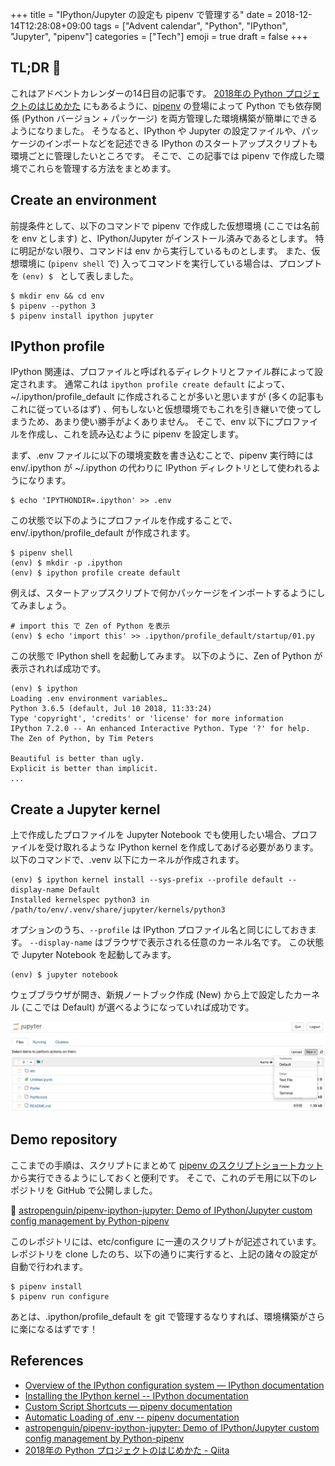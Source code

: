 +++
title = "IPython/Jupyter の設定も pipenv で管理する"
date  = 2018-12-14T12:28:08+09:00
tags  = ["Advent calendar", "Python", "IPython", "Jupyter", "pipenv"]
categories = ["Tech"]
emoji = true
draft = false
+++

## TL;DR :christmas_tree:

これはアドベントカレンダーの14日目の記事です。
[2018年の Python プロジェクトのはじめかた](https://qiita.com/sl2/items/1e503952b9506a0539ea) にもあるように、[pipenv](https://pipenv-ja.readthedocs.io/ja/translate-ja/) の登場によって Python でも依存関係 (Python バージョン + パッケージ) を両方管理した環境構築が簡単にできるようになりました。
そうなると、IPython や Jupyter の設定ファイルや、パッケージのインポートなどを記述できる IPython のスタートアップスクリプトも環境ごとに管理したいところです。
そこで、この記事では pipenv で作成した環境でこれらを管理する方法をまとめます。

## Create an environment

前提条件として、以下のコマンドで pipenv で作成した仮想環境 (ここでは名前を env とします) と、IPython/Jupyter がインストール済みであるとします。
特に明記がない限り、コマンドは env から実行しているものとします。
また、仮想環境に (`pipenv shell` で) 入ってコマンドを実行している場合は、プロンプトを `(env) $ ` として表しました。


```shell
$ mkdir env && cd env
$ pipenv --python 3
$ pipenv install ipython jupyter
```

## IPython profile

IPython 関連は、プロファイルと呼ばれるディレクトリとファイル群によって設定されます。
通常これは `ipython profile create default` によって、~/.ipython/profile_default に作成されることが多いと思いますが (多くの記事もこれに従っているはず) 、何もしないと仮想環境でもこれを引き継いで使ってしまうため、あまり使い勝手がよくありません。
そこで、env 以下にプロファイルを作成し、これを読み込むように pipenv を設定します。

まず、.env ファイルに以下の環境変数を書き込むことで、pipenv 実行時には env/.ipython が ~/.ipython の代わりに IPython ディレクトリとして使われるようになります。

```shell
$ echo 'IPYTHONDIR=.ipython' >> .env
```

この状態で以下のようにプロファイルを作成することで、env/.ipython/profile_default が作成されます。

```shell
$ pipenv shell
(env) $ mkdir -p .ipython
(env) $ ipython profile create default
```

例えば、スタートアップスクリプトで何かパッケージをインポートするようにしてみましょう。

```shell
# import this で Zen of Python を表示
(env) $ echo 'import this' >> .ipython/profile_default/startup/01.py
```

この状態で IPython shell を起動してみます。
以下のように、Zen of Python が表示されれば成功です。

```shell
(env) $ ipython
Loading .env environment variables…
Python 3.6.5 (default, Jul 10 2018, 11:33:24)
Type 'copyright', 'credits' or 'license' for more information
IPython 7.2.0 -- An enhanced Interactive Python. Type '?' for help.
The Zen of Python, by Tim Peters

Beautiful is better than ugly.
Explicit is better than implicit.
...
```

## Create a Jupyter kernel

上で作成したプロファイルを Jupyter Notebook でも使用したい場合、プロファイルを受け取れるような IPython kernel を作成してあげる必要があります。
以下のコマンドで、.venv 以下にカーネルが作成されます。

```shell
(env) $ ipython kernel install --sys-prefix --profile default --display-name Default
Installed kernelspec python3 in /path/to/env/.venv/share/jupyter/kernels/python3
```

オプションのうち、`--profile` は IPython プロファイル名と同じにしておきます。
`--display-name` はブラウザで表示される任意のカーネル名です。
この状態で Jupyter Notebook を起動してみます。

```shell
(env) $ jupyter notebook
```

ウェブブラウザが開き、新規ノートブック作成 (New) から上で設定したカーネル (ここでは Default) が選べるようになっていれば成功です。

![](display-name.png)

## Demo repository

ここまでの手順は、スクリプトにまとめて [pipenv のスクリプトショートカット](https://pipenv-ja.readthedocs.io/ja/translate-ja/advanced.html#custom-script-shortcuts) から実行できるようにしておくと便利です。
そこで、これのデモ用に以下のレポジトリを GitHub で公開しました。

:penguin: [astropenguin/pipenv\-ipython\-jupyter: Demo of IPython/Jupyter custom config management by Python\-pipenv](https://github.com/astropenguin/pipenv-ipython-jupyter)

このレポジトリには、etc/configure に一連のスクリプトが記述されています。
レポジトリを clone したのち、以下の通りに実行すると、上記の諸々の設定が自動で行われます。

```shell
$ pipenv install
$ pipenv run configure
```

あとは、.ipython/profile_default を git で管理するなりすれば、環境構築がさらに楽になるはずです！

## References

+ [Overview of the IPython configuration system — IPython documentation](https://ipython.readthedocs.io/en/stable/development/config.html)
+ [Installing the IPython kernel -- IPython documentation](https://ipython.readthedocs.io/en/stable/install/kernel_install.html)
+ [Custom Script Shortcuts — pipenv documentation](https://pipenv.readthedocs.io/en/latest/advanced/#custom-script-shortcuts)
+ [Automatic Loading of .env -- pipenv documentation](https://pipenv.readthedocs.io/en/latest/advanced/#automatic-loading-of-env)
+ [astropenguin/pipenv\-ipython\-jupyter: Demo of IPython/Jupyter custom config management by Python\-pipenv](https://github.com/astropenguin/pipenv-ipython-jupyter)
+ [2018年の Python プロジェクトのはじめかた \- Qiita](https://qiita.com/sl2/items/1e503952b9506a0539ea)